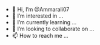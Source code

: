 - 👋 Hi, I’m @Ammarali07
- 👀 I’m interested in ...
- 🌱 I’m currently learning ...
- 💞️ I’m looking to collaborate on ...
- 📫 How to reach me ...

<!---
Ammarali07/Ammarali07 is a ✨ special ✨ repository because its `README.md` (this file) appears on your GitHub profile.
You can click following part the Preview link to take a look at your changes.
--->
